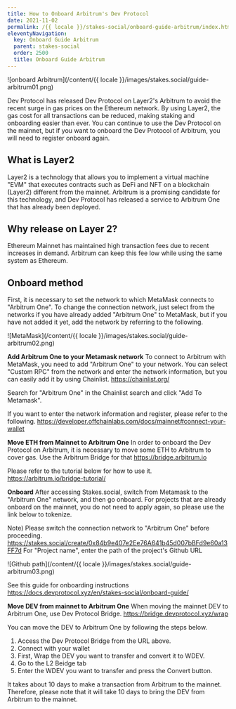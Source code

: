 ```yaml
---
title: How to Onboard Arbitrum's Dev Protocol
date: 2021-11-02
permalink: /{{ locale }}/stakes-social/onboard-guide-arbitrum/index.html
eleventyNavigation:
  key: Onboard Guide Arbitrum
  parent: stakes-social
  order: 2500
  title: Onboard Guide Arbitrum
---
```


![onboard Arbitrum](/content/{{ locale }}/images/stakes.social/guide-arbitrum01.png)

Dev Protocol has released Dev Protocol on Layer2's Arbitrum to avoid the recent surge in gas prices on the Ethereum network. By using Layer2, the gas cost for all transactions can be reduced, making staking and onboarding easier than ever.
You can continue to use the Dev Protocol on the mainnet, but if you want to onboard the Dev Protocol of Arbitrum, you will need to register onboard again.

## What is Layer2
Layer2 is a technology that allows you to implement a virtual machine "EVM" that executes contracts such as DeFi and NFT on a blockchain (Layer2) different from the mainnet. Arbitrum is a promising candidate for this technology, and Dev Protocol has released a service to Arbitrum One that has already been deployed.


## Why release on Layer 2?
Ethereum Mainnet has maintained high transaction fees due to recent increases in demand. Arbitrum can keep this fee low while using the same system as Ethereum.


## Onboard method
First, it is necessary to set the network to which MetaMask connects to "Arbitrum One". To change the connection network, just select from the networks if you have already added "Arbitrum One" to MetaMask, but if you have not added it yet, add the network by referring to the following.

![MetaMask](/content/{{ locale }}/images/stakes.social/guide-arbitrum02.png)

**Add Arbitrum One to your Metamask network**
To connect to Arbitrum with MetaMask, you need to add "Arbitrum One" to your network. You can select "Custom RPC" from the network and enter the network information, but you can easily add it by using Chainlist.
https://chainlist.org/

Search for "Arbitrum One" in the Chainlist search and click "Add To Metamask".

If you want to enter the network information and register, please refer to the following.
https://developer.offchainlabs.com/docs/mainnet#connect-your-wallet

**Move ETH from Mainnet to Arbitrum One**
In order to onboard the Dev Protocol on Arbitrum, it is necessary to move some ETH to Arbitrum to cover gas. Use the Arbitrum Bridge for that
https://bridge.arbitrum.io

Please refer to the tutorial below for how to use it.
https://arbitrum.io/bridge-tutorial/


**Onboard**
After accessing Stakes.social, switch from Metamask to the "Arbitrum One" network, and then go onboard.
For projects that are already onboard on the mainnet, you do not need to apply again, so please use the link below to tokenize.

Note) Please switch the connection network to "Arbitrum One" before proceeding.
https://stakes.social/create/0x84b9e407e2Ee76A641b45d007bBFd9e60a13FF7d
For "Project name", enter the path of the project's Github URL

![Github path](/content/{{ locale }}/images/stakes.social/guide-arbitrum03.png)

See this guide for onboarding instructions
https://docs.devprotocol.xyz/en/stakes-social/onboard-guide/

**Move DEV from mainnet to Arbitrum One**
When moving the mainnet DEV to Arbitrum One, use Dev Protocol Bridge.
https://bridge.devprotocol.xyz/wrap

You can move the DEV to Arbitrum One by following the steps below.

1. Access the Dev Protocol Bridge from the URL above.
2. Connect with your wallet
3. First, Wrap the DEV you want to transfer and convert it to WDEV.
4. Go to the L2 Beidge tab
5. Enter the WDEV you want to transfer and press the Convert button.

It takes about 10 days to make a transaction from Arbitrum to the mainnet. Therefore, please note that it will take 10 days to bring the DEV from Arbitrum to the mainnet.

